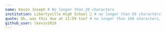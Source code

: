 ```yaml
---
name: Kevin Joseph # No longer than 28 characters
institution: Libertyville High School 🚩 # no longer than 58 characters
quote: Oh, was this due at 11:59 too? # no longer than 100 characters, avoid using quotes(") to guarantee the format remains the same.
github_user: lkevin2018
---
```

